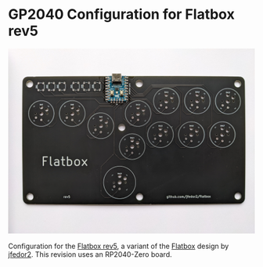 # GP2040 Configuration for Flatbox rev5

![Flatbox rev5](assets/Flatbox-rev5.jpg)

Configuration for the [Flatbox rev5](https://github.com/jfedor2/flatbox/tree/master/hardware-rev5), a variant of the [Flatbox](https://github.com/jfedor2/flatbox) design by [jfedor2](https://github.com/jfedor2). This revision uses an RP2040-Zero board.
